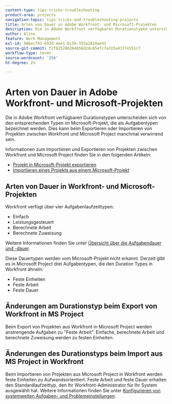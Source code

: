 ```yaml
---
content-type: tips-tricks-troubleshooting
product-area: projects
navigation-topic: tips-tricks-and-troubleshooting-projects
title: Arten von Dauer in Adobe Workfront- und Microsoft-Projekten
description: Die in Adobe Workfront verfügbaren Durationstypen unterscheiden sich von den entsprechenden Typen im Microsoft-Projekt, die als Aufgabentypen bezeichnet werden. Dies kann beim Exportieren oder Importieren von Projekten zwischen Workfront und Microsoft Project manchmal verwirrend sein.
author: Alina
feature: Work Management
exl-id: 986ecf91-693d-4ee1-bc56-355a2819ae41
source-git-commit: f2f825280204b56d2dc85efc7a315a4377e551c7
workflow-type: tm+mt
source-wordcount: '256'
ht-degree: 2%

---
```


# Arten von Dauer in Adobe Workfront- und Microsoft-Projekten

Die in Adobe Workfront verfügbaren Durationstypen unterscheiden sich von den entsprechenden Typen im Microsoft-Projekt, die als Aufgabentypen bezeichnet werden. Dies kann beim Exportieren oder Importieren von Projekten zwischen Workfront und Microsoft Project manchmal verwirrend sein.

Informationen zum Importieren und Exportieren von Projekten zwischen Workfront und Microsoft Project finden Sie in den folgenden Artikeln:

* [Projekt in Microsoft-Projekt exportieren](../../../manage-work/projects/manage-projects/export-project-to-ms-project.md)
* [Importieren eines Projekts aus einem Microsoft-Projekt](../../../manage-work/projects/create-projects/import-project-from-ms-project.md)

## Arten von Dauer in Workfront- und Microsoft-Projekten

Workfront verfügt über vier Aufgabenlaufzeittypen:

* Einfach
* Leistungsgesteuert
* Berechnete Arbeit
* Berechnete Zuweisung

Weitere Informationen finden Sie unter [Übersicht über die Aufgabendauer und -dauer](../../../manage-work/tasks/taskdurtn/task-duration-and-duration-type.md).

Diese Dauertypen werden vom Microsoft-Projekt nicht erkannt. Derzeit gibt es in Microsoft Project drei Aufgabentypen, die den Duration Types in Workfront ähneln:

* Feste Einheiten
* Feste Arbeit
* Feste Dauer

## Änderungen am Durationstyp beim Export von Workfront in MS Project

Beim Export von Projekten aus Workfront in Microsoft Project werden anstrengende Aufgaben zu &quot;Feste Arbeit&quot;. Einfache, berechnete Arbeit und berechnete Zuweisung werden zu festen Einheiten.

## Änderungen des Durationstyps beim Import aus MS Project in Workfront

Beim Importieren von Projekten aus Microsoft Project in Workfront werden feste Einheiten zu Aufwandsorientiert. Feste Arbeit und feste Dauer erhalten den Standardlaufzeittyp, den Ihr Workfront-Administrator für Ihr System ausgewählt hat. Weitere Informationen finden Sie unter [Konfigurieren von systemweiten Aufgaben- und Problemeinstellungen](../../../administration-and-setup/set-up-workfront/configure-system-defaults/set-task-issue-preferences.md).

<!--
<note type="warning">
When a task has Calculated Work as the Duration Type and the default Duration Type in Setup is set as Calculated Assignment, then MS Project assignment allocations will be lost during the import.
<MadCap:conditionalText data-mc-conditions="QuicksilverOrClassic.Draft mode">
(drafting this because it is misleading)
</MadCap:conditionalText>
</note>
-->
